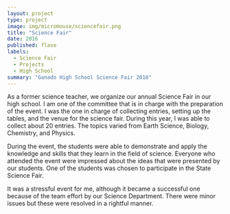 ```yaml
---
layout: project
type: project
image: img/micromouse/sciencefair.png
title: "Science Fair"
date: 2016
published: flase
labels:
  - Science Fair
  - Projects
  - High School
summary: "Ganado High School Science Fair 2016"
---
```


As a former science teacher, we organize our annual Science Fair in our high school. I am one of the committee that is in charge with the preparation of the event. I was the one in charge of collecting entries, setting up the tables, and the venue for the science fair. During this year, I was able to collect about 20 entries. The topics varied from Earth Science, Biology, Chemistry, and Physics. 

During the event, the students were able to demonstrate and apply the knowledge and skills that they learn in the field of science. Everyone who attended the event were impressed about the ideas that were presented by our students. One of the students was chosen to participate in the State Science Fair.

It was a stressful event for me, although it became a successful one because of the team effort by our Science Department. There were minor issues but these were resolved in a rightful manner.

